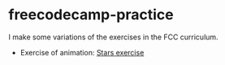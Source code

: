 # freecodecamp-practice
 I make some variations of the exercises in the FCC curriculum.

- Exercise of animation: [Stars exercise](../dwarflarino/freecodecamp-practice/exercise-stars-animation/)
